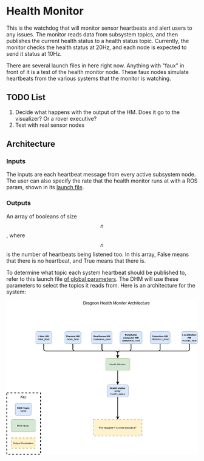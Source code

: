 # Health Monitor


This is the watchdog that will monitor sensor heartbeats and alert users to any issues. The monitor reads data from subsystem topics, and then publishes the current health status to a health status topic. Currently, the monitor checks the health status at 20Hz, and each node is expected to send it status at 10Hz. 

There are several launch files in here right now. Anything with "faux" in front of it is a test of the health monitor node. These faux nodes simulate heartbeats from the various systems that the monitor is watching. 

## TODO List

1. Decide what happens with the output of the HM. Does it go to the visualizer? Or a rover executive?
2. Test with real sensor nodes 

## Architecture

### Inputs
The inputs are each heartbeat message from every active subsystem node. The user can also specify the rate that the health monitor runs at with a ROS param, shown in its [launch file](launch/health_monitor.launch).

### Outputs
An array of booleans of size $$n$$, where $$n$$ is the number of heartbeats being listened too. In this array, False means that there is no heartbeat, and True means that there is. 

To determine what topic each system heartbeat should be published to, refer to this launch file [of global parameters](launch/health_global_params.launch). The DHM will use these parameters to select the topics it reads from. 
Here is an architecture for the system:

![DHM Architecture Diagram](doc/DHMA.jpg "Architecture Diagram")

